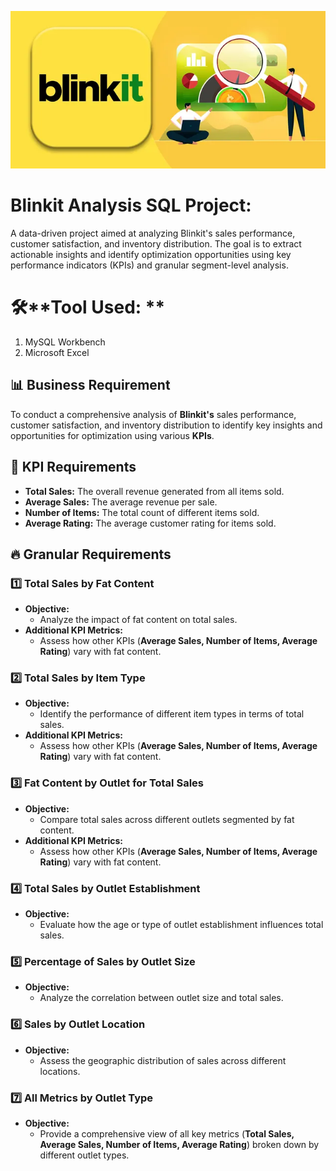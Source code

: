 ![Blinkit Analysis](https://raw.githubusercontent.com/bhaskarpal1707/Blinkit-Analysis-SQL-Project/refs/heads/main/Blinkit-Image.webp)

# Blinkit Analysis SQL Project:
A data-driven project aimed at analyzing Blinkit's sales performance, customer satisfaction, and inventory distribution. The goal is to extract actionable insights and identify optimization opportunities using key performance indicators (KPIs) and granular segment-level analysis.

# 🛠️**Tool Used: **
1. MySQL Workbench
2. Microsoft Excel

## 📊 **Business Requirement**
To conduct a comprehensive analysis of **Blinkit's** sales performance, customer satisfaction, and inventory distribution to identify key insights and opportunities for optimization using various **KPIs**.  

## 🚀 **KPI Requirements**
- **Total Sales:** The overall revenue generated from all items sold.  
- **Average Sales:** The average revenue per sale.  
- **Number of Items:** The total count of different items sold.  
- **Average Rating:** The average customer rating for items sold.  

## 🔥 **Granular Requirements**

### 1️⃣ **Total Sales by Fat Content**
- **Objective:**  
  - Analyze the impact of fat content on total sales.  
- **Additional KPI Metrics:**  
  - Assess how other KPIs (**Average Sales, Number of Items, Average Rating**) vary with fat content.  

### 2️⃣ **Total Sales by Item Type**
- **Objective:**  
  - Identify the performance of different item types in terms of total sales.  
- **Additional KPI Metrics:**  
  - Assess how other KPIs (**Average Sales, Number of Items, Average Rating**) vary with fat content.  

### 3️⃣ **Fat Content by Outlet for Total Sales**
- **Objective:**  
  - Compare total sales across different outlets segmented by fat content.  
- **Additional KPI Metrics:**  
  - Assess how other KPIs (**Average Sales, Number of Items, Average Rating**) vary with fat content.  

### 4️⃣ **Total Sales by Outlet Establishment**
- **Objective:**  
  - Evaluate how the age or type of outlet establishment influences total sales.  

### 5️⃣ **Percentage of Sales by Outlet Size**
- **Objective:**  
  - Analyze the correlation between outlet size and total sales.  

### 6️⃣ **Sales by Outlet Location**
- **Objective:**  
  - Assess the geographic distribution of sales across different locations.  

### 7️⃣ **All Metrics by Outlet Type**
- **Objective:**  
  - Provide a comprehensive view of all key metrics (**Total Sales, Average Sales, Number of Items, Average Rating**) broken down by different outlet types.  

